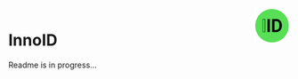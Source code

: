 <img src="assets/InnoID-logo.png" alt="Logo" title="Logo" align="right" height="60" />

# InnoID

Readme is in progress...
